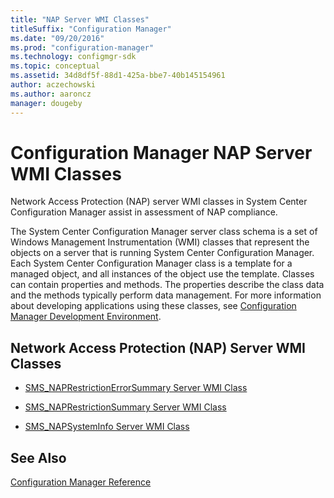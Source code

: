 ```yaml
---
title: "NAP Server WMI Classes"
titleSuffix: "Configuration Manager"
ms.date: "09/20/2016"
ms.prod: "configuration-manager"
ms.technology: configmgr-sdk
ms.topic: conceptual
ms.assetid: 34d8df5f-88d1-425a-bbe7-40b145154961
author: aczechowski
ms.author: aaroncz
manager: dougeby
---
```

# Configuration Manager NAP Server WMI Classes
Network Access Protection (NAP) server WMI classes in System Center Configuration Manager assist in assessment of NAP compliance.  

 The System Center Configuration Manager server class schema is a set of Windows Management Instrumentation (WMI) classes that represent the objects on a server that is running System Center Configuration Manager. Each System Center Configuration Manager class is a template for a managed object, and all instances of the object use the template. Classes can contain properties and methods. The properties describe the class data and the methods typically perform data management. For more information about developing applications using these classes, see [Configuration Manager Development Environment](../../../develop/core/reqs/about-configuration-manager-sdk-requirements.md).  

## Network Access Protection (NAP) Server WMI Classes  

-   [SMS_NAPRestrictionErrorSummary Server WMI Class](../../../develop/reference/misc/sms_naprestrictionerrorsummary-server-wmi-class.md)  

-   [SMS_NAPRestrictionSummary Server WMI Class](../../../develop/reference/misc/sms_naprestrictionsummary-server-wmi-class.md)  

-   [SMS_NAPSystemInfo Server WMI Class](../../../develop/reference/misc/sms_napsysteminfo-server-wmi-class.md)  

## See Also  
 [Configuration Manager Reference](../../../develop/reference/configuration-manager-reference.md)
